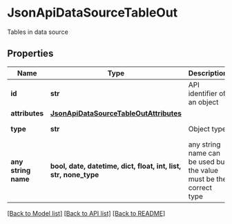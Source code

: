# JsonApiDataSourceTableOut

Tables in data source

## Properties
Name | Type | Description | Notes
------------ | ------------- | ------------- | -------------
**id** | **str** | API identifier of an object | 
**attributes** | [**JsonApiDataSourceTableOutAttributes**](JsonApiDataSourceTableOutAttributes.md) |  | 
**type** | **str** | Object type | defaults to "dataSourceTable"
**any string name** | **bool, date, datetime, dict, float, int, list, str, none_type** | any string name can be used but the value must be the correct type | [optional]

[[Back to Model list]](../README.md#documentation-for-models) [[Back to API list]](../README.md#documentation-for-api-endpoints) [[Back to README]](../README.md)


